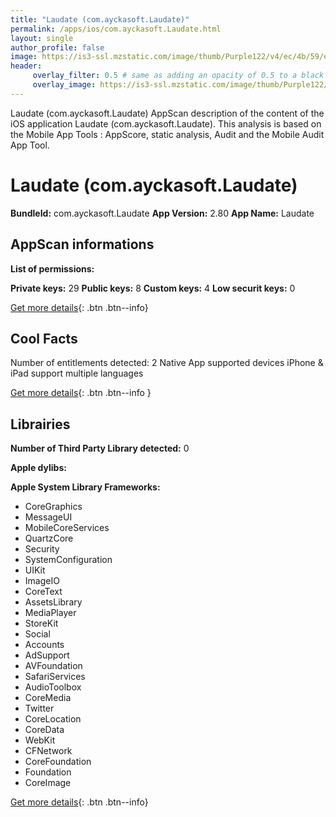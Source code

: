 ```yaml
---
title: "Laudate (com.ayckasoft.Laudate)"
permalink: /apps/ios/com.ayckasoft.Laudate.html
layout: single
author_profile: false
image: https://is3-ssl.mzstatic.com/image/thumb/Purple122/v4/ec/4b/59/ec4b5959-6d94-4a09-6151-04348786736c/AppIcon-1x_U007emarketing-0-10-85-220.png/512x512bb.jpg
header: 
     overlay_filter: 0.5 # same as adding an opacity of 0.5 to a black background
     overlay_image: https://is3-ssl.mzstatic.com/image/thumb/Purple122/v4/ec/4b/59/ec4b5959-6d94-4a09-6151-04348786736c/AppIcon-1x_U007emarketing-0-10-85-220.png/512x512bb.jpg
---
```

Laudate (com.ayckasoft.Laudate) AppScan description of the content of the iOS application Laudate (com.ayckasoft.Laudate). This analysis is based on the Mobile App Tools : AppScore, static analysis, Audit and the Mobile Audit App Tool.

# Laudate (com.ayckasoft.Laudate)

**BundleId:** com.ayckasoft.Laudate
**App Version:** 2.80
**App Name:** Laudate


## AppScan informations 

**List of permissions:** 
  
  
**Private keys:** 29
**Public keys:** 8
**Custom keys:** 4
**Low securit keys:** 0
  
[Get more details](/pricing.html){: .btn .btn--info}

## Cool Facts

Number of entitlements detected: 2
Native App
supported devices iPhone & iPad
support multiple languages
  
[Get more details](/pricing.html){: .btn .btn--info }

## Librairies 
**Number of Third Party Library detected:** 0


**Apple dylibs:**


**Apple System Library Frameworks:**
- CoreGraphics
- MessageUI
- MobileCoreServices
- QuartzCore
- Security
- SystemConfiguration
- UIKit
- ImageIO
- CoreText
- AssetsLibrary
- MediaPlayer
- StoreKit
- Social
- Accounts
- AdSupport
- AVFoundation
- SafariServices
- AudioToolbox
- CoreMedia
- Twitter
- CoreLocation
- CoreData
- WebKit
- CFNetwork
- CoreFoundation
- Foundation
- CoreImage


  
[Get more details](/pricing.html){: .btn .btn--info}

